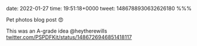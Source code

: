 date: 2022-01-27
time: 19:51:18+0000
tweet: 1486788930632626180
%%%

Pet photos blog post 😍

This was an A-grade idea @heytherewills [twitter.com/PSPDFKit/status/1486726946851418117](https://twitter.com/PSPDFKit/status/1486726946851418117)
